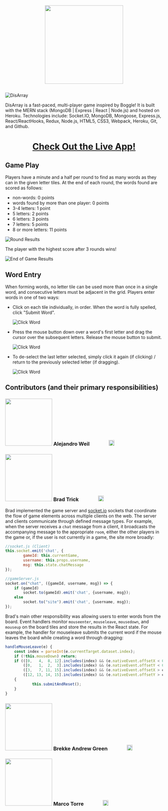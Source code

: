 # <p align="center"><img src="README_assets/DisarrayLogo.png" width="250"></p>

![DisArray](README_assets/DisarrayGamePage.png)

DisArray is a fast-paced, multi-player game inspired by Boggle! It is built with the MERN stack (MongoDB | Express | React | Node.js) and hosted on Heroku. Technologies include: Socket.IO, MongoDB, Mongoose, Express.js, React/ReactHooks, Redux, Node.js, HTML5, CSS3, Webpack, Heroku, Git, and Github.

# <p align="center"> [Check Out the Live App!][17] </p>

## Game Play
Players have a minute and a half per round to find as many words as they can in the given letter tiles. At the end of each round, the words found are scored as follows: 
* non-words: 0 points
* words found by more than one player: 0 points
* 3-4 letters: 1 point
* 5 letters:   2 points
* 6 letters:   3 points
* 7 letters:   5 points
* 8 or more letters: 11 points

![Round Results](README_assets/roundResultsModal.PNG)

The player with the highest score after 3 rounds wins!

![End of Game Results](README_assets/endOfGameModal.PNG)
## Word Entry
When forming words, no letter tile can be used more than once in a single word, and consecutive letters must be adjacent in the grid. Players enter words in one of two ways:

* Click on each tile individually, in order. When the word is fully spelled, click "Submit Word".

    ![Click Word](README_assets/ClickWord.gif)
    <!-- <img src="README_assets/ClickWord.gif" width="200">  -->

* Press the mouse button down over a word's first letter and drag the cursor over the subsequent letters. Release the mouse button to submit.

    ![Click Word](README_assets/DragWord.gif)
     <!-- <img src="README_assets/DragWord.gif" width="200"> -->

* To de-select the last letter selected, simply click it again (if clicking) / return to the previously selected letter (if dragging).

    ![Click Word](README_assets/DragReverse.gif)
     <!-- <img src="README_assets/DragReverse.gif" width="200"> -->

## Contributors (and their primary responsibilities)  
<!-- ### ![Alejandro Weil](README_assets/Alejandro.jpg)**Alejandro Weil**  -->
### <img src="README_assets/Alejandro.jpg" width="150px"> **Alejandro Weil** [<img src="README_assets/linkedin-gray.svg" width='15px'>][1] [<img src="README_assets/github-gray.svg" width='16px'>][2] [<img src="README_assets/angellist-gray.svg" width='15px'>][3] [<img src="README_assets/portfolio-gray.svg" width='18px'>][4]

<!-- ### ![Brad Trick](README_assets/Brad.jpg)**Brad Trick**   -->
### <img src="README_assets/Brad.jpg" width="150px"> **Brad Trick** [<img src="README_assets/linkedin-gray.svg" width='15px'>][5] [<img src="README_assets/github-gray.svg" width='16px'>][6] [<img src="README_assets/angellist-gray.svg" width='15px'>][7] [<img src="README_assets/portfolio-gray.svg" width='18px'>][8]

Brad implemented the game server and [socket.io](https://socket.io/) sockets that coordinate the flow of game elements across multiple clients on the web. The server and clients communicate through defined message types. For example, when the server receives a `chat` message from a client, it broadcasts the accompanying message to the appropriate `room`, either the other players in the game or, if the user is not currently in a game, the site more broadly: 
```js
//socket.js (Client)
this.socket.emit('chat', {
        gameId: this.currentGame, 
        username: this.props.username, 
        msg: this.state.chatMessage
});

//gameServer.js
socket.on("chat", ({gameId, username, msg}) => {
    if (gameId)
        socket.to(gameId).emit('chat', {username, msg});
    else
        socket.to("site").emit('chat', {username, msg});
});
```

Brad's main other responsibility was allowing users to enter words from the board. Event handlers monitor `mouseenter`, `mouseleave`, `mousedown`, and `mouseup` on the board tiles and store the results in the React state. For example, the handler for mouseleave submits the current word if the mouse leaves the board while creating a word through dragging:
```js
handleMouseLeave(e) {
    const index = parseInt(e.currentTarget.dataset.index);
    if (!this.mouseDown) return;
    if (([0,   4,  8, 12].includes(index) && (e.nativeEvent.offsetX < 0)) || //exit left
        ([0,   1,  2,  3].includes(index) && (e.nativeEvent.offsetY < 0)) || //exit top
        ([3,   7, 11, 15].includes(index) && (e.nativeEvent.offsetX > e.currentTarget.offsetWidth)) || //exit right
        ([12, 13, 14, 15].includes(index) && (e.nativeEvent.offsetY > e.currentTarget.offsetHeight))) //exit bottom
    {
            this.submitAndReset();
    }
}
```
<!-- ### ![Brekke Green](README_assets/Brekke.jpg)**Brekke Andrew Green**  -->
### <img src="README_assets/Brekke.jpg" width="150px"> **Brekke Andrew Green** [<img src="README_assets/linkedin-gray.svg" width='15px'>][9] [<img src="README_assets/github-gray.svg" width='16px'>][10] [<img src="README_assets/angellist-gray.svg" width='15px'>][11] [<img src="README_assets/portfolio-gray.svg" width='18px'>][12]

<!-- ### ![Marco Torre](README_assets/Marco.jpg)**Marco Torre**   -->
### <img src="README_assets/Marco.jpg" width="150px"> **Marco Torre** [<img src="README_assets/linkedin-gray.svg" width='15px'>][13] [<img src="README_assets/github-gray.svg" width='16px'>][14] [<img src="README_assets/angellist-gray.svg" width='15px'>][15] [<img src="README_assets/portfolio-gray.svg" width='18px'>][16]

[1]: https://www.linkedin.com/in/alejandro-weil-b9275720b/
[2]: https://github.com/aweil13
[3]: https://angel.co/u/alejandro-weil
[4]: https://aweil13.github.io/PortfolioSite/

[5]: https://www.linkedin.com/in/bradley-trick/
[6]: https://github.com/brtrick
[7]: https://angel.co/u/bradley-trick
[8]: https://www.github.io/brtrick/

[9]: https://www.linkedin.com/in/brekke-andrew-green/
[10]: https://github.com/Brekke-Green
[11]: https://angel.co/u/brekke-andrew-green
[12]: https://brekke-green.github.io/

[13]: https://www.linkedin.com/in/marco-torre-388286138/
[14]: https://github.com/OcramT
[15]: https://angel.co/u/marco-torre-1
[16]: https://www.marcotorre.io/

[17]: https://disarray-app.herokuapp.com/#/

